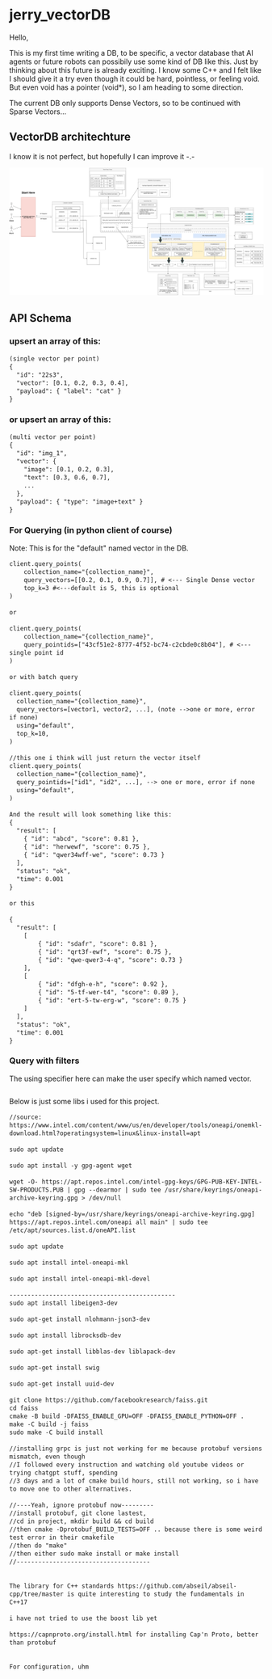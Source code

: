 # jerry_vectorDB

Hello,

This is my first time writing a DB, to be specific, a vector database that AI agents or future robots can possibily use some kind of DB like this. Just by thinking about this future is already exciting. I know some C++ and I felt like I should give it a try even though it could be hard, pointless, or feeling void. But even void has a pointer (void*), so I am heading to some direction.  

The current DB only supports Dense Vectors, so to be continued with Sparse Vectors...

## VectorDB architechture
I know it is not perfect, but hopefully I can improve it -.-

![Architecture Diagram](jerry_vectordb_design.drawio.png)

## API Schema

### upsert an array of this:
```
(single vector per point)
{
  "id": "22s3",
  "vector": [0.1, 0.2, 0.3, 0.4],
  "payload": { "label": "cat" }
}
```

### or upsert an array of this:
```
(multi vector per point)
{
  "id": "img_1",
  "vector": {
    "image": [0.1, 0.2, 0.3],
    "text": [0.3, 0.6, 0.7],
    ...
  },
  "payload": { "type": "image+text" }
}
```

### For Querying (in python client of course)
Note: This is for the "default" named vector in the DB. 
```
client.query_points(
    collection_name="{collection_name}",
    query_vectors=[[0.2, 0.1, 0.9, 0.7]], # <--- Single Dense vector
    top_k=3 #<---default is 5, this is optional
)

or 

client.query_points(
    collection_name="{collection_name}",
    query_pointids=["43cf51e2-8777-4f52-bc74-c2cbde0c8b04"], # <--- single point id
)

or with batch query

client.query_points(
  collection_name="{collection_name}",
  query_vectors=[vector1, vector2, ...], (note -->one or more, error if none)  
  using="default",
  top_k=10,
)

//this one i think will just return the vector itself
client.query_points(
  collection_name="{collection_name}",
  query_pointids=["id1", "id2", ...], --> one or more, error if none
  using="default",
)

And the result will look something like this:
{
  "result": [
    { "id": "abcd", "score": 0.81 },
    { "id": "herwewf", "score": 0.75 },
    { "id": "qwer34wff-we", "score": 0.73 }
  ],
  "status": "ok",
  "time": 0.001
}

or this

{
  "result": [
    [
        { "id": "sdafr", "score": 0.81 },
        { "id": "qrt3f-ewf", "score": 0.75 },
        { "id": "qwe-qwer3-4-q", "score": 0.73 }
    ],
    [
        { "id": "dfgh-e-h", "score": 0.92 },
        { "id": "5-tf-wer-t4", "score": 0.89 },
        { "id": "ert-5-tw-erg-w", "score": 0.75 }
    ]
  ],
  "status": "ok",
  "time": 0.001
}
```

### Query with filters 

The using specifier here can make the user specify which named vector.
```

```


Below is just some libs i used for this project.

```
//source: https://www.intel.com/content/www/us/en/developer/tools/oneapi/onemkl-download.html?operatingsystem=linux&linux-install=apt

sudo apt update

sudo apt install -y gpg-agent wget

wget -O- https://apt.repos.intel.com/intel-gpg-keys/GPG-PUB-KEY-INTEL-SW-PRODUCTS.PUB | gpg --dearmor | sudo tee /usr/share/keyrings/oneapi-archive-keyring.gpg > /dev/null

echo "deb [signed-by=/usr/share/keyrings/oneapi-archive-keyring.gpg] https://apt.repos.intel.com/oneapi all main" | sudo tee /etc/apt/sources.list.d/oneAPI.list

sudo apt update

sudo apt install intel-oneapi-mkl

sudo apt install intel-oneapi-mkl-devel

----------------------------------------------
sudo apt install libeigen3-dev

sudo apt-get install nlohmann-json3-dev

sudo apt install librocksdb-dev

sudo apt-get install libblas-dev liblapack-dev

sudo apt-get install swig

sudo apt-get install uuid-dev

git clone https://github.com/facebookresearch/faiss.git
cd faiss
cmake -B build -DFAISS_ENABLE_GPU=OFF -DFAISS_ENABLE_PYTHON=OFF .
make -C build -j faiss
sudo make -C build install

//installing grpc is just not working for me because protobuf versions mismatch, even though 
//I followed every instruction and watching old youtube videos or trying chatgpt stuff, spending
//3 days and a lot of cmake build hours, still not working, so i have to move one to other alternatives.

//----Yeah, ignore protobuf now---------
//install protobuf, git clone lastest, 
//cd in project, mkdir build && cd build
//then cmake -Dprotobuf_BUILD_TESTS=OFF .. because there is some weird test error in their cmakefile
//then do "make"
//then either sudo make install or make install
//-------------------------------------


The library for C++ standards https://github.com/abseil/abseil-cpp/tree/master is quite interesting to study the fundamentals in C++17

i have not tried to use the boost lib yet

https://capnproto.org/install.html for installing Cap'n Proto, better than protobuf


For configuration, uhm
```

